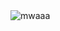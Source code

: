 <img src="https://media.discordapp.net/attachments/605202643937132554/1101844594657853500/bunda.gif?ex=65900a3e&is=657d953e&hm=823d14b595339c80e2d67f3c70bc794f23d71ef9eea2f1bcd21842638045df41&" alt="mwaaa">
